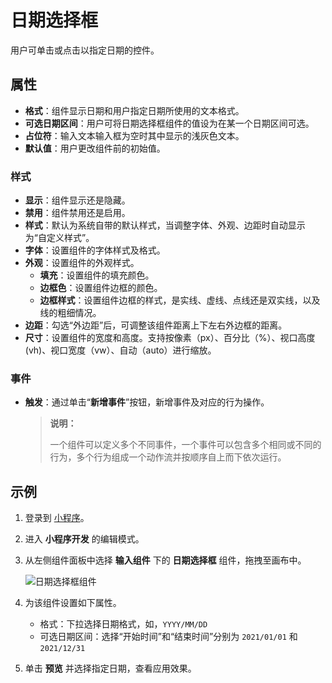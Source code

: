 # 日期选择框

用户可单击或点击以指定日期的控件。

## 属性

- **格式**：组件显示日期和用户指定日期所使用的文本格式。
- **可选日期区间**：用户可将日期选择框组件的值设为在某一个日期区间可选。
- **占位符**：输入文本输入框为空时其中显示的浅灰色文本。
- **默认值**：用户更改组件前的初始值。

### 样式

- **显示**：组件显示还是隐藏。
- **禁用**：组件禁用还是启用。
- **样式**：默认为系统自带的默认样式，当调整字体、外观、边距时自动显示为“自定义样式”。
- **字体**：设置组件的字体样式及格式。
- **外观**：设置组件的外观样式。
  - **填充**：设置组件的填充颜色。
  - **边框色**：设置组件边框的颜色。
  - **边框样式**：设置组件边框的样式，是实线、虚线、点线还是双实线，以及线的粗细情况。
- **边距**：勾选“外边距”后，可调整该组件距离上下左右外边框的距离。
- **尺寸**：设置组件的宽度和高度。支持按像素（px）、百分比（%）、视口高度(vh)、视口宽度（vw）、自动（auto）进行缩放。

### 事件

- **触发**：通过单击“**新增事件**”按钮，新增事件及对应的行为操作。

  > **说明：**
  >
  > 一个组件可以定义多个不同事件，一个事件可以包含多个相同或不同的行为，多个行为组成一个动作流并按顺序自上而下依次运行。

## 示例

1. 登录到 [小程序](https://apps.encoo.com/)。
2. 进入 **小程序开发** 的编辑模式。
3. 从左侧组件面板中选择 **输入组件** 下的 **日期选择框** 组件，拖拽至画布中。

    ![日期选择框组件](https://docimages.blob.core.chinacloudapi.cn/images/Kris/Apps/datepickbox20210128.png)

4. 为该组件设置如下属性。

    - 格式：下拉选择日期格式，如，`YYYY/MM/DD`
    - 可选日期区间：选择“开始时间”和“结束时间”分别为 `2021/01/01` 和 `2021/12/31`

5. 单击 **预览** 并选择指定日期，查看应用效果。
